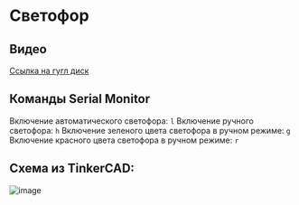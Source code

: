 # Светофор

## Видео

[Ссылка на гугл диск](https://drive.google.com/drive/folders/1GvPy7_uF3y5iOjnjDU-bj4fVI-Dl3WUU?usp=sharing)

## Команды Serial Monitor

Включение автоматического светофора: ```l```
Включение ручного светофора: ```h```
Включение зеленого цвета светофора в ручном режиме: ```g```
Включение красного цвета светофора в ручном режиме: ```r```


## Cхема из TinkerCAD: 

![image](https://github.com/user-attachments/assets/868edfe7-b57a-4a4f-924f-0ec9d4d572c3)
